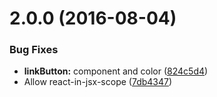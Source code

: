<a name="2.0.0"></a>
# 2.0.0 (2016-08-04)


### Bug Fixes

* **linkButton:** component and color ([824c5d4](https://bitbucket.org/atlassian/atlaskit/commits/824c5d4))
* Allow react-in-jsx-scope ([7db4347](https://bitbucket.org/atlassian/atlaskit/commits/7db4347))



